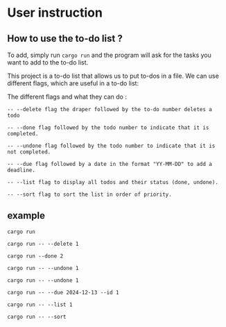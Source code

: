 # User instruction
## How to use the to-do list ? 

To add, simply run `cargo run` and the program will ask for the tasks you want to add to the to-do list.

This project is a to-do list that allows us to put to-dos in a file. We can use different flags, which are useful in a to-do list: 

The different flags and what they can do  : 

    -- --delete flag the draper followed by the to-do number deletes a todo
    
    -- --done flag followed by the todo number to indicate that it is completed.

    -- --undone flag followed by the todo number to indicate that it is not completed.

    -- --due flag followed by a date in the format "YY-MM-DD" to add a deadline.

    -- --list flag to display all todos and their status (done, undone).

    -- --sort flag to sort the list in order of priority.

## example 

`cargo run` 

`cargo run -- --delete 1`

`cargo run --done 2`

`cargo run -- --undone 1` 

`cargo run -- --undone 1` 

`cargo run -- --due 2024-12-13 --id 1`

`cargo run -- --list 1` 

`cargo run -- --sort`





